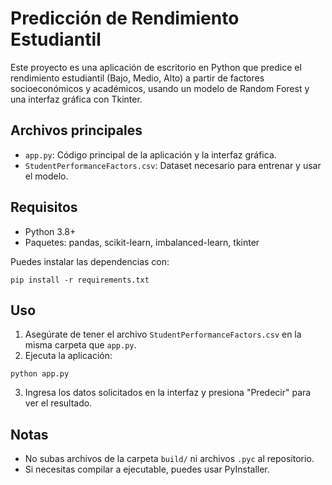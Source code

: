 # Predicción de Rendimiento Estudiantil

Este proyecto es una aplicación de escritorio en Python que predice el rendimiento estudiantil (Bajo, Medio, Alto) a partir de factores socioeconómicos y académicos, usando un modelo de Random Forest y una interfaz gráfica con Tkinter.

## Archivos principales
- `app.py`: Código principal de la aplicación y la interfaz gráfica.
- `StudentPerformanceFactors.csv`: Dataset necesario para entrenar y usar el modelo.

## Requisitos
- Python 3.8+
- Paquetes: pandas, scikit-learn, imbalanced-learn, tkinter

Puedes instalar las dependencias con:

```
pip install -r requirements.txt
```

## Uso

1. Asegúrate de tener el archivo `StudentPerformanceFactors.csv` en la misma carpeta que `app.py`.
2. Ejecuta la aplicación:

```
python app.py
```

3. Ingresa los datos solicitados en la interfaz y presiona "Predecir" para ver el resultado.

## Notas
- No subas archivos de la carpeta `build/` ni archivos `.pyc` al repositorio.
- Si necesitas compilar a ejecutable, puedes usar PyInstaller.
